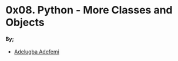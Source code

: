 # 0x08. Python - More Classes and Objects
#### By;
* [Adelugba Adefemi](https://github.com/khing-fm)
